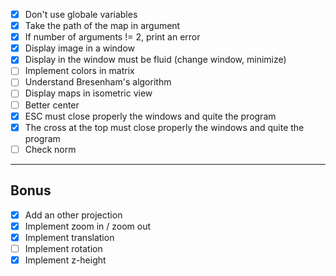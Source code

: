 - [x] Don't use globale variables
- [x] Take the path of the map in argument
- [x] If number of arguments != 2, print an error
- [x] Display image in a window
- [x] Display in the window must be fluid (change window, minimize)
- [ ] Implement colors in matrix
- [ ] Understand Bresenham's algorithm
- [ ] Display maps in isometric view
- [ ] Better center
- [x] ESC must close properly the windows and quite the program
- [x] The cross at the top must close properly the windows and quite the program
- [ ] Check norm
---
## Bonus
- [x] Add an other projection
- [x] Implement zoom in / zoom out
- [x] Implement translation
- [ ] Implement rotation
- [x] Implement z-height